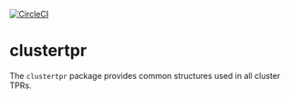 [![CircleCI](https://circleci.com/gh/giantswarm/clustertpr.svg?&style=shield&circle-token=49999b8dc3194e1b9c5a4966d1b8ff804c289925)](https://circleci.com/gh/giantswarm/clustertpr)

# clustertpr
The `clustertpr` package provides common structures used in all cluster TPRs.
